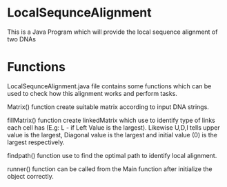 # LocalSequnceAlignment
This is a Java Program which will provide the local sequence alignment of two DNAs

# Functions
LocalSequnceAlignment.java file contains some functions which can be used to check how this alignment works and perform tasks.

Matrix() function create suitable matrix according to input DNA strings.

fillMatrix() function create linkedMatrix which use to identify type of links each cell has (E.g: L - if Left Value is the largest). Likewise U,D,I tells upper value is the largest, Diagonal value is the largest and initial value (0) is the largest respectively.

findpath() function use to find the optimal path to identify local alignment.

runner() function can be called from the Main function after initialize the object correctly.
